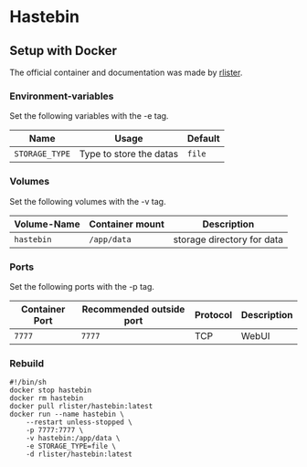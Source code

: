 # Hastebin

## Setup with Docker

The official container and documentation was made by [rlister](https://hub.docker.com/r/rlister/hastebin).

### Environment-variables

Set the following variables with the -e tag.

| Name           | Usage                   | Default |
| -------------- | ----------------------- | ------- |
| `STORAGE_TYPE` | Type to store the datas | `file`  |

### Volumes

Set the following volumes with the -v tag.

| Volume-Name | Container mount | Description                |
| ----------- | --------------- | -------------------------- |
| `hastebin`  | `/app/data`     | storage directory for data |

### Ports

Set the following ports with the -p tag.

| Container Port | Recommended outside port | Protocol | Description |
| -------------- | ------------------------ | -------- | ----------- |
| `7777`         | `7777`                   | TCP      | WebUI       |

### Rebuild

```shell
#!/bin/sh
docker stop hastebin
docker rm hastebin
docker pull rlister/hastebin:latest
docker run --name hastebin \
    --restart unless-stopped \
    -p 7777:7777 \
    -v hastebin:/app/data \
    -e STORAGE_TYPE=file \
    -d rlister/hastebin:latest
```
